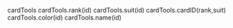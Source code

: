 cardTools
cardTools.rank(id)
cardTools.suit(id)
cardTools.cardID(rank,suit)
cardTools.color(id)
cardTools.name(id)

